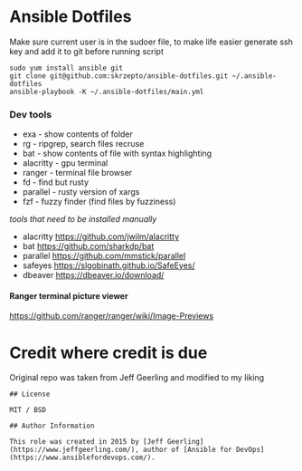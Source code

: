 # Ansible Dotfiles

Make sure current user is in the sudoer file,
to make life easier generate ssh key and add it to git before running script

```
sudo yum install ansible git
git clone git@github.com:skrzepto/ansible-dotfiles.git ~/.ansible-dotfiles
ansible-playbook -K ~/.ansible-dotfiles/main.yml
```

### Dev tools

* exa - show contents of folder
* rg - ripgrep, search files recruse
* bat - show contents of file with syntax highlighting
* alacritty - gpu terminal
* ranger - terminal file browser
* fd - find but rusty
* parallel - rusty version of xargs
* fzf - fuzzy finder (find files by fuzziness)

*tools that need to be installed manually*

* alacritty https://github.com/jwilm/alacritty
* bat https://github.com/sharkdp/bat
* parallel https://github.com/mmstick/parallel
* safeyes https://slgobinath.github.io/SafeEyes/
* dbeaver https://dbeaver.io/download/

#### Ranger terminal picture viewer
https://github.com/ranger/ranger/wiki/Image-Previews

# Credit where credit is due

Original repo was taken from Jeff Geerling and modified to my liking

```
## License

MIT / BSD

## Author Information

This role was created in 2015 by [Jeff Geerling](https://www.jeffgeerling.com/), author of [Ansible for DevOps](https://www.ansiblefordevops.com/).
```
